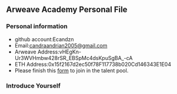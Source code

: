 ## Arweave Academy Personal File

### Personal information

- github account:Ecandzn
- Email:candraandrian2005@gmail.com
- Arweave Address:vHEgKn-Ur3WVHmbw428rSR_EBSpMc4dsKpuSgBA_-cA
- ETH Address:0x15f2167d2ec50f78F117738b020Cd146343E1E04
- Please finish this [form](https://docs.google.com/forms/d/e/1FAIpQLSfWA5fIIcBgmRppm3jNz5vmf9Mai_QMVil-2pO4r7YKn_Zhtw/viewform?usp=sf_link) to join in the talent pool.

### Introduce Yourself
